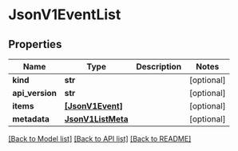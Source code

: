 # JsonV1EventList


## Properties
Name | Type | Description | Notes
------------ | ------------- | ------------- | -------------
**kind** | **str** |  | [optional] 
**api_version** | **str** |  | [optional] 
**items** | [**[JsonV1Event]**](JsonV1Event.md) |  | [optional] 
**metadata** | [**JsonV1ListMeta**](JsonV1ListMeta.md) |  | [optional] 

[[Back to Model list]](../README.md#documentation-for-models) [[Back to API list]](../README.md#documentation-for-api-endpoints) [[Back to README]](../README.md)


